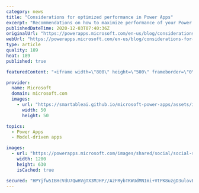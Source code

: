 ```yaml
---
category: news
title: "Considerations for optimized performance in Power Apps"
excerpt: "Recommendations on how to maximize performance of your Power Apps "
publishedDateTime: 2020-12-03T07:40:36Z
originalUrl: "https://powerapps.microsoft.com/en-us/blog/considerations-for-optimized-performance-in-power-apps/"
webUrl: "https://powerapps.microsoft.com/en-us/blog/considerations-for-optimized-performance-in-power-apps/"
type: article
quality: 189
heat: 189
published: true

featuredContent: "<iframe width=\"800\" height=\"500\" frameborder=\"0\" src=\"https://www.youtube.com/embed/jcKoqC9Vfmo\" allow=\"accelerometer; autoplay; encrypted-media; gyroscope; picture-in-picture\" allowfullscreen></iframe>"

provider:
  name: Microsoft
  domain: microsoft.com
  images:
    - url: "https://smartableai.github.io/microsoft-power-apps/assets/images/organizations/microsoft.com-50x50.jpg"
      width: 50
      height: 50

topics:
  - Power Apps
  - Model-driven apps

images:
  - url: "https://powerapps.microsoft.com/images/shared/social/social-share-post-ignite.png"
    width: 1200
    height: 630
    isCached: true

secured: "HPYjfw5IBHcVdU7QwHVgTX3MJHP//AzFRybTKWUdMNImi+VtPK8uzgD3ulovE2KH3xKkaZnsuzL1HSrtGPjcbYQbfoLHtoZRAqcifoCNYNWY3/jN/bOrju/Sf7lunok/S68Er4SqDaElc84rM/J/l4UtkfIbQuuIgndpDLo3OsLfNPVF00Q9BTLa8qD6HoJza9JvNlkmdie6QUFdC6hnCjbNUvtwfAlTSiGQ12NDdGoFRWnoCVSZ6v5IYscB59gnl55TV4AD8yar7yAOjySB6Qcb22kKKse9GRmbjkXdV01NdY9zL/deSbJ4rlqVlxwxs73WufZEQoYaPtLUoEdjvUeaJzaiBG2Y4o8rG9CwnsgJIm1fxHp0FqHJlIMFbPPHKzDSb9CIDQNYyKopeJgvkhlonvW0ydX0OwH0nBnfif4YmwCswBMIQbTq+15z+rs6InX4uqIsidK+ICSmu+uuPA==;sl+VSTKk9tXXps0wxtz1HA=="
---
```


